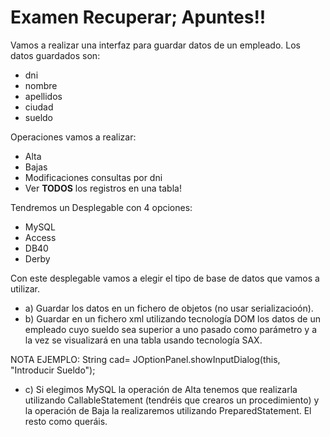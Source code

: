 # Examen Recuperar; Apuntes!!

Vamos a realizar una interfaz para guardar datos de un empleado. Los datos guardados son:
- dni
- nombre
- apellidos
- ciudad
- sueldo

Operaciones vamos a realizar: 
- Alta 
- Bajas 
- Modificaciones consultas por dni
- Ver __TODOS__ los registros en una tabla!

Tendremos un Desplegable con 4 opciones:
- MySQL
- Access
- DB40
- Derby

Con este desplegable vamos a elegir el tipo de base de datos que vamos a utilizar.

- a) Guardar los datos en un fichero de objetos (no usar serializacioón).
- b) Guardar en un fichero xml utilizando tecnología DOM los datos de un empleado cuyo sueldo sea superior a uno pasado como parámetro y a la vez se visualizará en una tabla usando tecnología SAX.

NOTA EJEMPLO: String cad= JOptionPanel.showInputDialog(this, "Introducir Sueldo");

- c) Si elegimos MySQL la operación de Alta tenemos que realizarla utilizando CallableStatement (tendréis que crearos un procedimiento) y la operación de Baja la realizaremos utilizando PreparedStatement. El resto como queráis.
